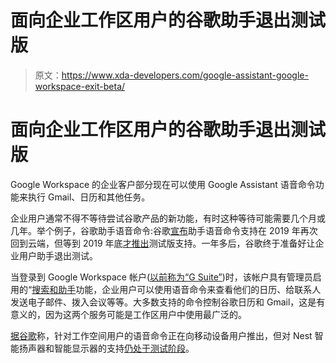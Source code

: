 # 面向企业工作区用户的谷歌助手退出测试版

> 原文：<https://www.xda-developers.com/google-assistant-google-workspace-exit-beta/>

# 面向企业工作区用户的谷歌助手退出测试版

Google Workspace 的企业客户部分现在可以使用 Google Assistant 语音命令功能来执行 Gmail、日历和其他任务。

企业用户通常不得不等待尝试谷歌产品的新功能，有时这种等待可能需要几个月或几年。举个例子，谷歌助手语音命令:谷歌[宣布](https://www.xda-developers.com/google-cloud-next-2019-announcements/)助手语音命令支持在 2019 年再次回到云端，但等到 2019 年底[才推出](https://www.xda-developers.com/g-suite-google-assistant-gmail-google-calendar/)测试版支持。一年多后，谷歌终于准备好让企业用户助手退出测试。

当登录到 Google Workspace 帐户([以前称为“G Suite”](https://www.xda-developers.com/gmail-calendar-drive-docs-meet-new-icons-g-suites-rebranding-google-workspace/))时，该帐户具有管理员启用的“[搜索和助手](https://support.google.com/a/answer/9089027?hl=en)功能，企业用户可以使用语音命令来查看他们的日历、给联系人发送电子邮件、拨入会议等等。大多数支持的命令控制谷歌日历和 Gmail，这是有意义的，因为这两个服务可能是工作区用户中使用最广泛的。

[据谷歌](https://workspaceupdates.googleblog.com/2021/02/google-workspace-and-google-assistant.html)称，针对工作空间用户的语音命令正在向移动设备用户推出，但对 Nest 智能扬声器和智能显示器的支持[仍处于测试阶段](https://redirect.viglink.com/?format=go&jsonp=vglnk_161462083440510&key=b8f771eed689587b82c4635131ce08d7&libId=klqv26q701010l04000DL463z6d2zelry&loc=https%3A%2F%2F9to5google.com%2F2021%2F03%2F01%2Fgoogle-assistant-workspace-android%2F&v=1&out=https%3A%2F%2Fservices.google.com%2Ffb%2Fforms%2Fgoogleassistantforgsuite-betatestapplication%2F&title=Google%20Assistant%20for%20Workspace%20now%20out%20of%20beta%20on%20Android%20-%209to5Google&txt=beta%20program)。